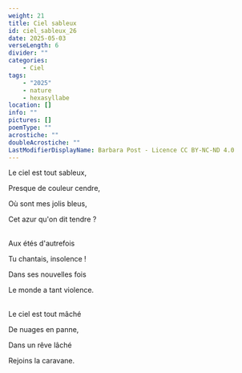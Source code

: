 ```yaml
---
weight: 21
title: Ciel sableux
id: ciel_sableux_26
date: 2025-05-03
verseLength: 6
divider: ""
categories:
    - Ciel
tags:
    - "2025"
    - nature
    - hexasyllabe
location: []
info: ""
pictures: []
poemType: ""
acrostiche: ""
doubleAcrostiche: ""
LastModifierDisplayName: Barbara Post - Licence CC BY-NC-ND 4.0
---
```

Le ciel est tout sableux,

Presque de couleur cendre,

Où sont mes jolis bleus,

Cet azur qu'on dit tendre ?

 \
Aux étés d'autrefois

Tu chantais, insolence !

Dans ses nouvelles fois

Le monde a tant violence.

 \
Le ciel est tout mâché

De nuages en panne,

Dans un rêve lâché

Rejoins la caravane.
